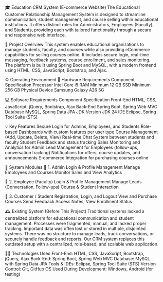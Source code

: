 🎓 Education CRM System (E-commerce Website)
The Educational Customer Relationship Management System is designed to streamline communication, student management, and course selling within educational institutions. It offers distinct roles for Administrators, Employees (Faculty), and Students, providing each with tailored functionality through a secure and responsive web interface.


📌 Project Overview
This system enables educational organizations to manage students, faculty, and courses while also providing eCommerce capabilities for selling courses online. It includes secure login, real-time messaging, feedback systems, course enrollment, and sales monitoring. The platform is built using Spring Boot and MySQL, with a modern frontend using HTML, CSS, JavaScript, Bootstrap, and Ajax.


⚙️ Operating Environment
🔧 Hardware Requirements
Component	Specification
Processor	Intel Core i5
RAM	Minimum 12 GB
SSD	Minimum 256 GB
Physical Device	Samsung Galaxy A26 5G


💻 Software Requirements
Component	Specification
Front-End	HTML, CSS, JavaScript, jQuery, Bootstrap, Ajax
Back-End	Spring Boot, Spring Web MVC
Database	MySQL, Spring Data JPA
JDK Version	JDK 24
IDE	Eclipse, Spring Tool Suite (STS)


💡 Key Features
Secure Login for Admins, Employees, and Students
Role-based Dashboards with custom features per user type
Course Management (Add, Update, Delete, View)
Real-time Chat System between students and faculty
Student Feedback and status tracking
Sales Monitoring and Analytics for Admin
Lead Management for Employees (follow-ups, conversation tracking)
Notifications for offers, course updates, and announcements
E-commerce Integration for purchasing courses online


📘 System Modules
🔸 1. Admin
Login & Profile Management
Manage Employees and Courses
Monitor Sales and View Analytics


🔸 2. Employee (Faculty)
Login & Profile Management
Manage Leads (Conversation, Follow-ups)
Course & Student Interaction


🔸 3. Customer / Student
Registration, Login, and Logout
View and Purchase Courses
Send Feedback
Access Notes, View Enrollment Status


🕰️ Existing System (Before This Project)
Traditional systems lacked a centralized platform for educational communication and student management. Processes were fragmented, manual, and lacked proper tracking. Important data was often lost or stored in multiple, disjointed systems. There was no structure to manage leads, track conversations, or securely handle feedback and reports.
Our CRM system replaces this outdated setup with a centralized, role-based, and scalable web application.


🧑‍💻 Technologies Used
Front-End: HTML, CSS, JavaScript, Bootstrap, jQuery, Ajax
Back-End: Spring Boot, Spring Web MVC
Database: MySQL with Spring Data JPA
Tools & IDEs: Eclipse, Spring Tool Suite (STS)
Version Control: Git, GitHub
OS Used During Development: Windows, Android (for testing)
